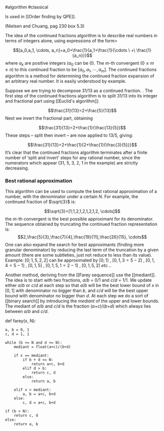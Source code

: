 #algorithm #classical 

Is used in [[Order finding by QPE]]. 

(Nielsen and Chuang, pag 230 box 5.3)

The idea of the continued fractions algorithm is to describe real numbers in terms
of integers alone, using expressions of the form>

$$[a_0,a_1, \cdots, a_n]=a_0+\frac{1}{a_1+\frac{1}{\cdots \ +\ \frac{1}{a_n}}}$$
where $a_k$ are positive integers ($a_0$ can be 0). The $m$-th convergent ($0\leq m \leq n$) to this continued fraction to be $[a_0,a_1, \cdots, a_m]$. The continued fractions algorithm is a method for determining the continued fraction expansion of an arbitrary real number. It is easily understood by example. 

Suppose we are trying to decompose 31/13 as a continued fraction. . The first step of the continued fractions algorithm is to split 31/13 into its integer and fractional part using  [[Euclid's algorithm]]:

$$\frac{31}{13}=2+\frac{5}{13}$$
Next we invert the fractional part, obtaining

$$\frac{31}{13}=2+\frac{1}{\frac{13}{5}}$$
These steps – split then invert – are now applied to 13/5, giving:

$$\frac{31}{13}=2+\frac{1}{2+\frac{1}{\frac{3}{5}}}$$
It’s clear that the continued fractions algorithm terminates after a finite number of ‘split and invert’ steps for any rational number, since the numerators which appear (31, 5, 3, 2, 1 in the example) are strictly decreasing.

### Best rational approximation

This algorithm can be used to compute the best rational approximation of a number, with the denominator under a certain $N$. For example, the continued fraction of $\sqrt{3}$ is:

$$\sqrt{3}=[1;1,2,1,2,1,2,1,2, \cdots]$$
the $m$-th convergent is the best possible approximant for its denominator. The sequence obtained by truncating the continued fraction representation is:
$$2,\frac{5}{3},\frac{7}{4},\frac{19}{11},\frac{26}{15}, \cdots$$
One can also expand the search for best approximants (finding more granular denominator) by reducing the last term of the truncation by a given amount (there are some subtleties, just not reduce to less than its value). Example: $[0;1,5,2,2]$ can be approximated by $[0;1] \ , \ [0,1,3=5-2] \ , \ [0,1,4=5-1] \ , \ [0,1,5] \ , \ [0,1,5,1=2-1] \ , \ [0,1,5,2] \ etc...$ 

Another method, deriving from the [[Farey sequence]] use the [[mediant]].
The idea is to start with two fractions, _a_/_b_ = 0/1 and _c_/_d_ = 1/1. We update either _a_/_b_ or _c_/_d_ at each step so that _a_/_b_ will be the best lower bound of _x_ in $[0,1]$ with denominator no bigger than _b_, and _c_/_d_ will be the best upper bound with denominator no bigger than _d_. At each step we do a sort of [[binary search]] by introducing the _mediant_ of the upper and lower bounds. The mediant of _a_/_b_ and _c_/_d_ is the fraction (_a_+_c_)/(_b_+_d_) which always lies between _a_/_b_ and _c_/_d_.


def farey(x, N):

    a, b = 0, 1
    c, d = 1, 1
    
    while (b <= N and d <= N):
        mediant = float(a+c)/(b+d)
        
        if x == mediant:
            if b + d <= N:
                return a+c, b+d
            elif d > b:
                return c, d
            else:
                return a, b
                
        elif x > mediant:
            a, b = a+c, b+d
        else:
            c, d = a+c, b+d
            
    if (b > N):
        return c, d
    else:
        return a, b